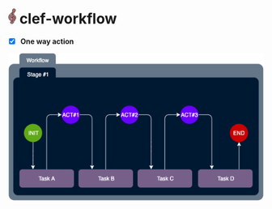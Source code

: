#  <img src="design/clef-workflow-logo.png" width="15">  clef-workflow

- [x] **One way action**

![Clef-Workflow-Single Direction Action](design/clef-workflow-single-direction-action-v1.0.png)
